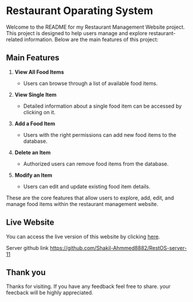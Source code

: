 # Restaurant Oparating System

Welcome to the README for my Restaurant Management Website project. This project is designed to help users manage and explore restaurant-related information. Below are the main features of this project:

## Main Features

1. **View All Food Items**
   - Users can browse through a list of available food items.

2. **View Single Item**
   - Detailed information about a single food item can be accessed by clicking on it.

3. **Add a Food Item**
   - Users with the right permissions can add new food items to the database.

4. **Delete an Item**
   - Authorized users can remove food items from the database.

5. **Modify an Item**
   - Users can edit and update existing food item details.

These are the core features that allow users to explore, add, edit, and manage food items within the restaurant management website.

## Live Website

You can access the live version of this website by clicking [here](https://restos-748ac.web.app/).

Server github link https://github.com/Shakil-Ahmmed8882/RestOS-server-11


## Thank you
Thanks for visiting. If you have any feedback feel free to share. your feecback will be highly appreciated.
